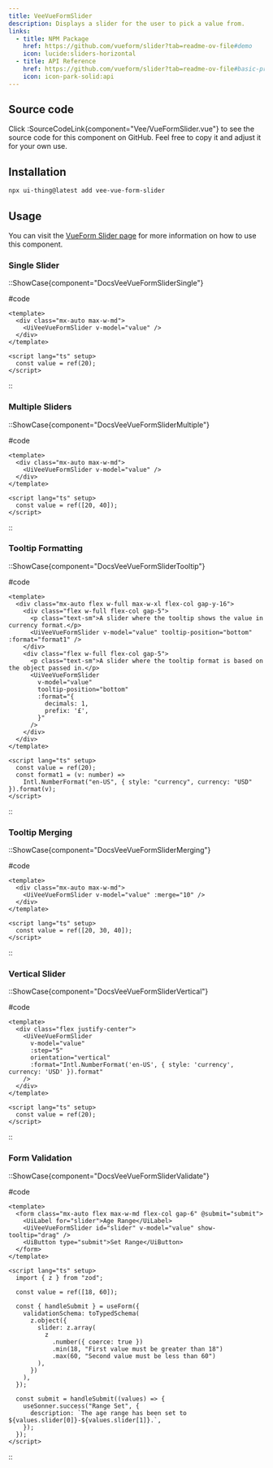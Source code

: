 ```yaml
---
title: VeeVueFormSlider
description: Displays a slider for the user to pick a value from.
links:
  - title: NPM Package
    href: https://github.com/vueform/slider?tab=readme-ov-file#demo
    icon: lucide:sliders-horizontal
  - title: API Reference
    href: https://github.com/vueform/slider?tab=readme-ov-file#basic-props
    icon: icon-park-solid:api
---
```


## Source code

Click :SourceCodeLink{component="Vee/VueFormSlider.vue"} to see the source code for this component on GitHub. Feel free to copy it and adjust it for your own use.

## Installation

```bash
npx ui-thing@latest add vee-vue-form-slider
```

## Usage

You can visit the [VueForm Slider page](https://github.com/vueform/slider?tab=readme-ov-file#demo) for more information on how to use this component.

### Single Slider

::ShowCase{component="DocsVeeVueFormSliderSingle"}

#code

<!-- automd:file src="../../components/content/Docs/Vee/VueFormSlider/DocsVeeVueFormSliderSingle.vue" code lang="vue" -->

```vue [DocsVeeVueFormSliderSingle.vue]
<template>
  <div class="mx-auto max-w-md">
    <UiVeeVueFormSlider v-model="value" />
  </div>
</template>

<script lang="ts" setup>
  const value = ref(20);
</script>
```

<!-- /automd -->

::

### Multiple Sliders

::ShowCase{component="DocsVeeVueFormSliderMultiple"}

#code

<!-- automd:file src="../../components/content/Docs/Vee/VueFormSlider/DocsVeeVueFormSliderMultiple.vue" code lang="vue" -->

```vue [DocsVeeVueFormSliderMultiple.vue]
<template>
  <div class="mx-auto max-w-md">
    <UiVeeVueFormSlider v-model="value" />
  </div>
</template>

<script lang="ts" setup>
  const value = ref([20, 40]);
</script>
```

<!-- /automd -->

::

### Tooltip Formatting

::ShowCase{component="DocsVeeVueFormSliderTooltip"}

#code

<!-- automd:file src="../../components/content/Docs/Vee/VueFormSlider/DocsVeeVueFormSliderTooltip.vue" code lang="vue" -->

```vue [DocsVeeVueFormSliderTooltip.vue]
<template>
  <div class="mx-auto flex w-full max-w-xl flex-col gap-y-16">
    <div class="flex w-full flex-col gap-5">
      <p class="text-sm">A slider where the tooltip shows the value in currency format.</p>
      <UiVeeVueFormSlider v-model="value" tooltip-position="bottom" :format="format1" />
    </div>
    <div class="flex w-full flex-col gap-5">
      <p class="text-sm">A slider where the tooltip format is based on the object passed in.</p>
      <UiVeeVueFormSlider
        v-model="value"
        tooltip-position="bottom"
        :format="{
          decimals: 1,
          prefix: '£',
        }"
      />
    </div>
  </div>
</template>

<script lang="ts" setup>
  const value = ref(20);
  const format1 = (v: number) =>
    Intl.NumberFormat("en-US", { style: "currency", currency: "USD" }).format(v);
</script>
```

<!-- /automd -->

::

### Tooltip Merging

::ShowCase{component="DocsVeeVueFormSliderMerging"}

#code

<!-- automd:file src="../../components/content/Docs/Vee/VueFormSlider/DocsVeeVueFormSliderMerging.vue" code lang="vue" -->

```vue [DocsVeeVueFormSliderMerging.vue]
<template>
  <div class="mx-auto max-w-md">
    <UiVeeVueFormSlider v-model="value" :merge="10" />
  </div>
</template>

<script lang="ts" setup>
  const value = ref([20, 30, 40]);
</script>
```

<!-- /automd -->

::

### Vertical Slider

::ShowCase{component="DocsVeeVueFormSliderVertical"}

#code

<!-- automd:file src="../../components/content/Docs/Vee/VueFormSlider/DocsVeeVueFormSliderVertical.vue" code lang="vue" -->

```vue [DocsVeeVueFormSliderVertical.vue]
<template>
  <div class="flex justify-center">
    <UiVeeVueFormSlider
      v-model="value"
      :step="5"
      orientation="vertical"
      :format="Intl.NumberFormat('en-US', { style: 'currency', currency: 'USD' }).format"
    />
  </div>
</template>

<script lang="ts" setup>
  const value = ref(20);
</script>
```

<!-- /automd -->

::

### Form Validation

::ShowCase{component="DocsVeeVueFormSliderValidate"}

#code

<!-- automd:file src="../../components/content/Docs/Vee/VueFormSlider/DocsVeeVueFormSliderValidate.vue" code lang="vue" -->

```vue [DocsVeeVueFormSliderValidate.vue]
<template>
  <form class="mx-auto flex max-w-md flex-col gap-6" @submit="submit">
    <UiLabel for="slider">Age Range</UiLabel>
    <UiVeeVueFormSlider id="slider" v-model="value" show-tooltip="drag" />
    <UiButton type="submit">Set Range</UiButton>
  </form>
</template>

<script lang="ts" setup>
  import { z } from "zod";

  const value = ref([18, 60]);

  const { handleSubmit } = useForm({
    validationSchema: toTypedSchema(
      z.object({
        slider: z.array(
          z
            .number({ coerce: true })
            .min(18, "First value must be greater than 18")
            .max(60, "Second value must be less than 60")
        ),
      })
    ),
  });

  const submit = handleSubmit((values) => {
    useSonner.success("Range Set", {
      description: `The age range has been set to ${values.slider[0]}-${values.slider[1]}.`,
    });
  });
</script>
```

<!-- /automd -->

::
